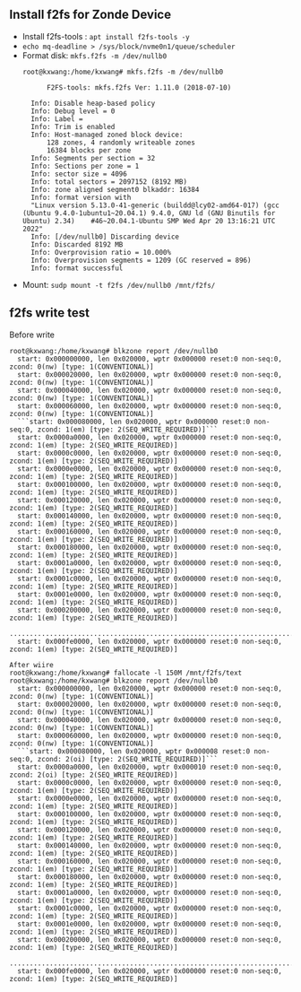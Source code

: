 ## Install f2fs for Zonde Device
- Install f2fs-tools : `apt install f2fs-tools -y`
- `echo mq-deadline > /sys/block/nvme0n1/queue/scheduler`
- Format disk: `mkfs.f2fs -m /dev/nullb0`
  ```
  root@kxwang:/home/kxwang# mkfs.f2fs -m /dev/nullb0

		F2FS-tools: mkfs.f2fs Ver: 1.11.0 (2018-07-10)

	Info: Disable heap-based policy
	Info: Debug level = 0
	Info: Label = 
	Info: Trim is enabled
	Info: Host-managed zoned block device:
      	128 zones, 4 randomly writeable zones
      	16384 blocks per zone
	Info: Segments per section = 32
	Info: Sections per zone = 1
	Info: sector size = 4096
	Info: total sectors = 2097152 (8192 MB)
	Info: zone aligned segment0 blkaddr: 16384
	Info: format version with
  	"Linux version 5.13.0-41-generic (buildd@lcy02-amd64-017) (gcc (Ubuntu 9.4.0-1ubuntu1~20.04.1) 9.4.0, GNU ld (GNU Binutils for Ubuntu) 2.34) 	#46~20.04.1-Ubuntu SMP Wed Apr 20 13:16:21 UTC 2022"
	Info: [/dev/nullb0] Discarding device
	Info: Discarded 8192 MB
	Info: Overprovision ratio = 10.000%
	Info: Overprovision segments = 1209 (GC reserved = 896)
	Info: format successful

  ```
- Mount: `sudp mount -t f2fs /dev/nullb0 /mnt/f2fs/`

## f2fs write test 

Before write
```
root@kxwang:/home/kxwang# blkzone report /dev/nullb0
  start: 0x000000000, len 0x020000, wptr 0x000000 reset:0 non-seq:0, zcond: 0(nw) [type: 1(CONVENTIONAL)]
  start: 0x000020000, len 0x020000, wptr 0x000000 reset:0 non-seq:0, zcond: 0(nw) [type: 1(CONVENTIONAL)]
  start: 0x000040000, len 0x020000, wptr 0x000000 reset:0 non-seq:0, zcond: 0(nw) [type: 1(CONVENTIONAL)]
  start: 0x000060000, len 0x020000, wptr 0x000000 reset:0 non-seq:0, zcond: 0(nw) [type: 1(CONVENTIONAL)]
  ```start: 0x000080000, len 0x020000, wptr 0x000000 reset:0 non-seq:0, zcond: 1(em) [type: 2(SEQ_WRITE_REQUIRED)]```
  start: 0x0000a0000, len 0x020000, wptr 0x000000 reset:0 non-seq:0, zcond: 1(em) [type: 2(SEQ_WRITE_REQUIRED)]
  start: 0x0000c0000, len 0x020000, wptr 0x000000 reset:0 non-seq:0, zcond: 1(em) [type: 2(SEQ_WRITE_REQUIRED)]
  start: 0x0000e0000, len 0x020000, wptr 0x000000 reset:0 non-seq:0, zcond: 1(em) [type: 2(SEQ_WRITE_REQUIRED)]
  start: 0x000100000, len 0x020000, wptr 0x000000 reset:0 non-seq:0, zcond: 1(em) [type: 2(SEQ_WRITE_REQUIRED)]
  start: 0x000120000, len 0x020000, wptr 0x000000 reset:0 non-seq:0, zcond: 1(em) [type: 2(SEQ_WRITE_REQUIRED)]
  start: 0x000140000, len 0x020000, wptr 0x000000 reset:0 non-seq:0, zcond: 1(em) [type: 2(SEQ_WRITE_REQUIRED)]
  start: 0x000160000, len 0x020000, wptr 0x000000 reset:0 non-seq:0, zcond: 1(em) [type: 2(SEQ_WRITE_REQUIRED)]
  start: 0x000180000, len 0x020000, wptr 0x000000 reset:0 non-seq:0, zcond: 1(em) [type: 2(SEQ_WRITE_REQUIRED)]
  start: 0x0001a0000, len 0x020000, wptr 0x000000 reset:0 non-seq:0, zcond: 1(em) [type: 2(SEQ_WRITE_REQUIRED)]
  start: 0x0001c0000, len 0x020000, wptr 0x000000 reset:0 non-seq:0, zcond: 1(em) [type: 2(SEQ_WRITE_REQUIRED)]
  start: 0x0001e0000, len 0x020000, wptr 0x000000 reset:0 non-seq:0, zcond: 1(em) [type: 2(SEQ_WRITE_REQUIRED)]
  start: 0x000200000, len 0x020000, wptr 0x000000 reset:0 non-seq:0, zcond: 1(em) [type: 2(SEQ_WRITE_REQUIRED)]
  ............................................................................................................
  start: 0x000fe0000, len 0x020000, wptr 0x000000 reset:0 non-seq:0, zcond: 1(em) [type: 2(SEQ_WRITE_REQUIRED)]
```
```
After wiire
root@kxwang:/home/kxwang# fallocate -l 150M /mnt/f2fs/text
root@kxwang:/home/kxwang# blkzone report /dev/nullb0
  start: 0x000000000, len 0x020000, wptr 0x000000 reset:0 non-seq:0, zcond: 0(nw) [type: 1(CONVENTIONAL)]
  start: 0x000020000, len 0x020000, wptr 0x000000 reset:0 non-seq:0, zcond: 0(nw) [type: 1(CONVENTIONAL)]
  start: 0x000040000, len 0x020000, wptr 0x000000 reset:0 non-seq:0, zcond: 0(nw) [type: 1(CONVENTIONAL)]
  start: 0x000060000, len 0x020000, wptr 0x000000 reset:0 non-seq:0, zcond: 0(nw) [type: 1(CONVENTIONAL)]
  ```start: 0x000080000, len 0x020000, wptr 0x000008 reset:0 non-seq:0, zcond: 2(oi) [type: 2(SEQ_WRITE_REQUIRED)]```
  start: 0x0000a0000, len 0x020000, wptr 0x000010 reset:0 non-seq:0, zcond: 2(oi) [type: 2(SEQ_WRITE_REQUIRED)]
  start: 0x0000c0000, len 0x020000, wptr 0x000000 reset:0 non-seq:0, zcond: 1(em) [type: 2(SEQ_WRITE_REQUIRED)]
  start: 0x0000e0000, len 0x020000, wptr 0x000000 reset:0 non-seq:0, zcond: 1(em) [type: 2(SEQ_WRITE_REQUIRED)]
  start: 0x000100000, len 0x020000, wptr 0x000000 reset:0 non-seq:0, zcond: 1(em) [type: 2(SEQ_WRITE_REQUIRED)]
  start: 0x000120000, len 0x020000, wptr 0x000000 reset:0 non-seq:0, zcond: 1(em) [type: 2(SEQ_WRITE_REQUIRED)]
  start: 0x000140000, len 0x020000, wptr 0x000000 reset:0 non-seq:0, zcond: 1(em) [type: 2(SEQ_WRITE_REQUIRED)]
  start: 0x000160000, len 0x020000, wptr 0x000000 reset:0 non-seq:0, zcond: 1(em) [type: 2(SEQ_WRITE_REQUIRED)]
  start: 0x000180000, len 0x020000, wptr 0x000000 reset:0 non-seq:0, zcond: 1(em) [type: 2(SEQ_WRITE_REQUIRED)]
  start: 0x0001a0000, len 0x020000, wptr 0x000000 reset:0 non-seq:0, zcond: 1(em) [type: 2(SEQ_WRITE_REQUIRED)]
  start: 0x0001c0000, len 0x020000, wptr 0x000000 reset:0 non-seq:0, zcond: 1(em) [type: 2(SEQ_WRITE_REQUIRED)]
  start: 0x0001e0000, len 0x020000, wptr 0x000000 reset:0 non-seq:0, zcond: 1(em) [type: 2(SEQ_WRITE_REQUIRED)]
  start: 0x000200000, len 0x020000, wptr 0x000000 reset:0 non-seq:0, zcond: 1(em) [type: 2(SEQ_WRITE_REQUIRED)]
  ............................................................................................................
  start: 0x000fe0000, len 0x020000, wptr 0x000000 reset:0 non-seq:0, zcond: 1(em) [type: 2(SEQ_WRITE_REQUIRED)]
```
